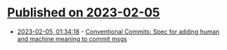 # [Published on 2023-02-05](index.md)

* [2023-02-05, 01:34:18](https://news.ycombinator.com/item?id=34660646) - [Conventional Commits: Spec for adding human and machine meaning to commit msgs](https://www.conventionalcommits.org/en/v1.0.0/)
